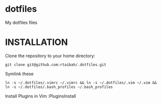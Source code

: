 dotfiles
=========

My dotfiles files

# INSTALLATION 

Clone the repository to your home directory:

    git clone git@github.com:rtaibah/.dotfiles.git

Symlink these

    ln -s ~/.dotfiles/.vimrc ~/.vimrc && ln -s ~/.dotfiles/.vim ~/.vim && ln -s ~/.dotfiles/.bash_profiles ~/.bash_profiles

Install Plugins in Vim
    :PluginsInstall



